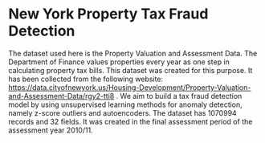 # New York Property Tax Fraud Detection
The dataset used here is the Property Valuation and Assessment Data. The Department of Finance values properties every year as one step in calculating property tax bills. This dataset was created for this purpose. It has been collected from the following website: https://data.cityofnewyork.us/Housing-Development/Property-Valuation-and-Assessment-Data/rgy2-tti8 . We aim to build a tax fraud detection model by using unsupervised learning methods for anomaly detection, namely z-score outliers and autoencoders.
The dataset has 1070994 records and 32 fields. It was created in the final assessment period of the assessment year 2010/11.
